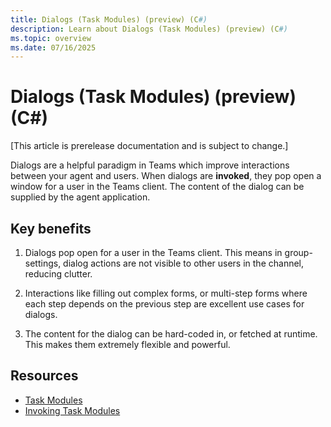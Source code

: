 ```yaml
---
title: Dialogs (Task Modules) (preview) (C#)
description: Learn about Dialogs (Task Modules) (preview) (C#)
ms.topic: overview
ms.date: 07/16/2025
---
```


# Dialogs (Task Modules) (preview) (C#)

[This article is prerelease documentation and is subject to change.]

Dialogs are a helpful paradigm in Teams which improve interactions between your agent and users. When dialogs are **invoked**, they pop open a window for a user in the Teams client. The content of the dialog can be supplied by the agent application.

## Key benefits

1. Dialogs pop open for a user in the Teams client. This means in group-settings, dialog actions are not visible to other users in the channel, reducing clutter.

2. Interactions like filling out complex forms, or multi-step forms where each step depends on the previous step are excellent use cases for dialogs.

3. The content for the dialog can be hard-coded in, or fetched at runtime. This makes them extremely flexible and powerful.

## Resources

- [Task Modules](/microsoftteams/platform/task-modules-and-cards/what-are-task-modules)
- [Invoking Task Modules](/microsoftteams/platform/task-modules-and-cards/task-modules/invoking-task-modules)